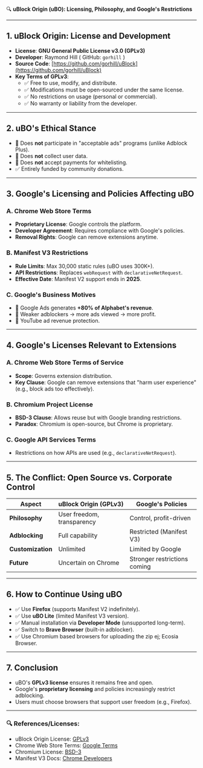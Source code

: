 🔍 **uBlock Origin (uBO): Licensing, Philosophy, and Google's Restrictions**

---

## **1. uBlock Origin: License and Development**
- **License**: **GNU General Public License v3.0 (GPLv3)**
- **Developer**: Raymond Hill ( GitHub: `gorhill` )
- **Source Code**: [https://github.com/gorhill/uBlock](https://github.com/gorhill/uBlock)
- **Key Terms of GPLv3**:
  - ✅ Free to use, modify, and distribute.
  - ✅ Modifications must be open-sourced under the same license.
  - ✅ No restrictions on usage (personal or commercial).
  - ✅ No warranty or liability from the developer.

---

## **2. uBO's Ethical Stance**
- 🚫 Does **not** participate in "acceptable ads" programs (unlike Adblock Plus).
- 🚫 Does **not** collect user data.
- 🚫 Does **not** accept payments for whitelisting.
- ✅ Entirely funded by community donations.

---

## **3. Google's Licensing and Policies Affecting uBO**
### **A. Chrome Web Store Terms**
- **Proprietary License**: Google controls the platform.
- **Developer Agreement**: Requires compliance with Google's policies.
- **Removal Rights**: Google can remove extensions anytime.

### **B. Manifest V3 Restrictions**
- **Rule Limits**: Max 30,000 static rules (uBO uses 300K+).
- **API Restrictions**: Replaces `webRequest` with `declarativeNetRequest`.
- **Effective Date**: Manifest V2 support ends in **2025**.

### **C. Google's Business Motives**
- 🎯 Google Ads generates **+80% of Alphabet's revenue**.
- 🎯 Weaker adblockers → more ads viewed → more profit.
- 🎯 YouTube ad revenue protection.

---

## **4. Google's Licenses Relevant to Extensions**
### **A. Chrome Web Store Terms of Service**
- **Scope**: Governs extension distribution.
- **Key Clause**: Google can remove extensions that "harm user experience" (e.g., block ads too effectively).

### **B. Chromium Project License**
- **BSD-3 Clause**: Allows reuse but with Google branding restrictions.
- **Paradox**: Chromium is open-source, but Chrome is proprietary.

### **C. Google API Services Terms**
- Restrictions on how APIs are used (e.g., `declarativeNetRequest`).

---

## **5. The Conflict: Open Source vs. Corporate Control**
| **Aspect**               | **uBlock Origin (GPLv3)**       | **Google's Policies**               |
|--------------------------|----------------------------------|-------------------------------------|
| **Philosophy**           | User freedom, transparency       | Control, profit-driven              |
| **Adblocking**           | Full capability                  | Restricted (Manifest V3)            |
| **Customization**        | Unlimited                       | Limited by Google                   |
| **Future**               | Uncertain on Chrome              | Stronger restrictions coming        |

---

## **6. How to Continue Using uBO**
- ✅ Use **Firefox** (supports Manifest V2 indefinitely).
- ✅ Use **uBO Lite** (limited Manifest V3 version).
- ✅ Manual installation via **Developer Mode** (unsupported long-term).
- ✅ Switch to **Brave Browser** (built-in adblocker).
- ✅ Use Chromium based browsers for uploading the zip ej; Ecosia Browser.
---

## **7. Conclusion**
- uBO's **GPLv3 license** ensures it remains free and open.
- Google's **proprietary licensing** and policies increasingly restrict adblocking.
- Users must choose browsers that support user freedom (e.g., Firefox).

---

### 🔍 **References/Licenses:**
- uBlock Origin License: [GPLv3](https://www.gnu.org/licenses/gpl-3.0.en.html)
- Chrome Web Store Terms: [Google Terms](https://developers.google.com/terms)
- Chromium License: [BSD-3](https://chromium.googlesource.com/chromium/src/+/refs/heads/main/LICENSE)
- Manifest V3 Docs: [Chrome Developers](https://developer.chrome.com/docs/extensions/mv3/)
